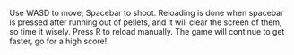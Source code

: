 Use WASD to move, Spacebar to shoot.
Reloading is done when spacebar is pressed after running out of pellets, and it will clear the screen of them, so time it wisely. 
Press R to reload manually.
The game will continue to get faster, go for a high score!
